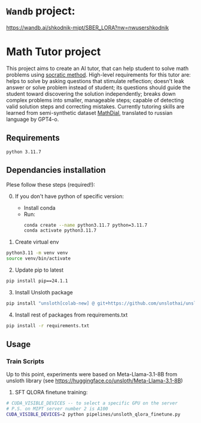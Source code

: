 # ``Wandb`` project: 
https://wandb.ai/shkodnik-mipt/SBER_LORA?nw=nwusershkodnik

# Math Tutor project
This project aims to create an AI tutor, that can help student to solve math problems using [socratic method](https://en.wikipedia.org/wiki/Socratic_method).
High-level requirements for this tutor are: helps to solve by asking questions that stimulate reflection; doesn't leak answer or solve problem instead of student; its questions should guide the student toward discovering the solution independently; breaks down complex problems into smaller, manageable steps; capable of detecting valid solution steps and correcting mistakes.
Currently tutoring skills are learned from semi-synthetic dataset [MathDial](https://github.com/eth-nlped/mathdial), translated to russian language by GPT4-o.

## Requirements 
    python 3.11.7

## Dependancies installation
Plese follow these steps (required!):

0. If you don't have python of specific version:
    - Install conda
    - Run:
      ```bash
      conda create --name python3.11.7 python=3.11.7
      conda activate python3.11.7
      ```

1. Create virtual env
```bash
python3.11 -m venv venv
source venv/bin/activate
```

2. Update pip to latest
```bash
pip install pip==24.1.1
```
3. Install Unsloth package

```bash
pip install "unsloth[colab-new] @ git+https://github.com/unslothai/unsloth.git"
```

4. Install rest of packages from requirements.txt
```bash
pip install -r requirements.txt
```

## Usage
### Train Scripts
Up to this point, experiments were based on Meta-Llama-3.1-8B from unsloth library (see https://huggingface.co/unsloth/Meta-Llama-3.1-8B)

1. SFT
QLORA finetune training:

```bash
# CUDA_VISIBLE_DEVICES -- to select a specific GPU on the server 
# P.S. on MIPT server number 2 is A100
CUDA_VISIBLE_DEVICES=2 python pipelines/unsloth_qlora_finetune.py
```
